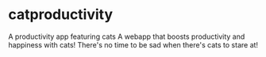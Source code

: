 # catproductivity
A productivity app featuring cats
A webapp that boosts productivity and happiness with cats! There's no time to be sad when there's cats to stare at!
